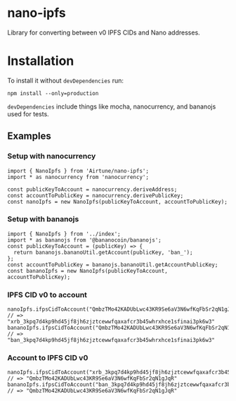 # nano-ipfs
Library for converting between v0 IPFS CIDs and Nano addresses.

# Installation
To install it without `devDependencies` run:
```
npm install --only=production
```

`devDependencies` include things like mocha, nanocurrency, and bananojs used for tests.

## Examples
### Setup with nanocurrency
```
import { NanoIpfs } from 'Airtune/nano-ipfs';
import * as nanocurrency from 'nanocurrency';

const publicKeyToAccount = nanocurrency.deriveAddress;
const accountToPublicKey = nanocurrency.derivePublicKey;
const nanoIpfs = new NanoIpfs(publicKeyToAccount, accountToPublicKey);
```

### Setup with bananojs
```
import { NanoIpfs } from '../index';
import * as bananojs from '@bananocoin/bananojs';
const publicKeyToAccount = (publicKey) => {
  return bananojs.bananoUtil.getAccount(publicKey, 'ban_');
};
const accountToPublicKey = bananojs.bananoUtil.getAccountPublicKey;
const bananoIpfs = new NanoIpfs(publicKeyToAccount, accountToPublicKey);
```

### IPFS CID v0 to account
```
nanoIpfs.ifpsCidToAccount("QmbzTMo42KADUbLwc43KR9Se6aV3N6wfKqFbSr2qN1gJqR");
// => "xrb_3kpq7d4kp9hd45jf8jh6zjztcewwfqaxafcr3b45whrxhce1sfinai3pk6w3"
bananoIpfs.ifpsCidToAccount("QmbzTMo42KADUbLwc43KR9Se6aV3N6wfKqFbSr2qN1gJqR");
// => "ban_3kpq7d4kp9hd45jf8jh6zjztcewwfqaxafcr3b45whrxhce1sfinai3pk6w3"
```

### Account to IPFS CID v0
```
nanoIpfs.ifpsCidToAccount("xrb_3kpq7d4kp9hd45jf8jh6zjztcewwfqaxafcr3b45whrxhce1sfinai3pk6w3");
// => "QmbzTMo42KADUbLwc43KR9Se6aV3N6wfKqFbSr2qN1gJqR"
bananoIpfs.ifpsCidToAccount("ban_3kpq7d4kp9hd45jf8jh6zjztcewwfqaxafcr3b45whrxhce1sfinai3pk6w3");
// => "QmbzTMo42KADUbLwc43KR9Se6aV3N6wfKqFbSr2qN1gJqR"
```
